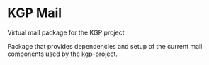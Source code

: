 # KGP Mail

Virtual mail package for the KGP project 

Package that provides dependencies and setup of the current mail components used by the kgp-project.

